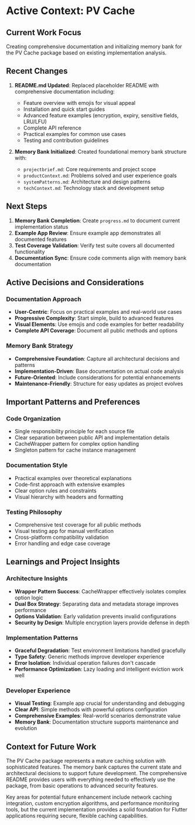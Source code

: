 # Active Context: PV Cache

## Current Work Focus
Creating comprehensive documentation and initializing memory bank for the PV Cache package based on existing implementation analysis.

## Recent Changes
1. **README.md Updated**: Replaced placeholder README with comprehensive documentation including:
   - Feature overview with emojis for visual appeal
   - Installation and quick start guides
   - Advanced feature examples (encryption, expiry, sensitive fields, LRU/LFU)
   - Complete API reference
   - Practical examples for common use cases
   - Testing and contribution guidelines

2. **Memory Bank Initialized**: Created foundational memory bank structure with:
   - `projectbrief.md`: Core requirements and project scope
   - `productContext.md`: Problems solved and user experience goals
   - `systemPatterns.md`: Architecture and design patterns
   - `techContext.md`: Technology stack and development setup

## Next Steps
1. **Memory Bank Completion**: Create `progress.md` to document current implementation status
2. **Example App Review**: Ensure example app demonstrates all documented features
3. **Test Coverage Validation**: Verify test suite covers all documented functionality
4. **Documentation Sync**: Ensure code comments align with memory bank documentation

## Active Decisions and Considerations

### Documentation Approach
- **User-Centric**: Focus on practical examples and real-world use cases
- **Progressive Complexity**: Start simple, build to advanced features
- **Visual Elements**: Use emojis and code examples for better readability
- **Complete API Coverage**: Document all public methods and options

### Memory Bank Strategy
- **Comprehensive Foundation**: Capture all architectural decisions and patterns
- **Implementation-Driven**: Base documentation on actual code analysis
- **Future-Oriented**: Include considerations for potential enhancements
- **Maintenance-Friendly**: Structure for easy updates as project evolves

## Important Patterns and Preferences

### Code Organization
- Single responsibility principle for each source file
- Clear separation between public API and implementation details
- CacheWrapper pattern for complex option handling
- Singleton pattern for cache instance management

### Documentation Style
- Practical examples over theoretical explanations
- Code-first approach with extensive examples
- Clear option rules and constraints
- Visual hierarchy with headers and formatting

### Testing Philosophy
- Comprehensive test coverage for all public methods
- Visual testing app for manual verification
- Cross-platform compatibility validation
- Error handling and edge case coverage

## Learnings and Project Insights

### Architecture Insights
- **Wrapper Pattern Success**: CacheWrapper effectively isolates complex option logic
- **Dual Box Strategy**: Separating data and metadata storage improves performance
- **Options Validation**: Early validation prevents invalid configurations
- **Security by Design**: Multiple encryption layers provide defense in depth

### Implementation Patterns
- **Graceful Degradation**: Test environment limitations handled gracefully
- **Type Safety**: Generic methods improve developer experience
- **Error Isolation**: Individual operation failures don't cascade
- **Performance Optimization**: Lazy loading and intelligent eviction work well

### Developer Experience
- **Visual Testing**: Example app crucial for understanding and debugging
- **Clear API**: Simple methods with powerful options configuration
- **Comprehensive Examples**: Real-world scenarios demonstrate value
- **Memory Bank**: Documentation structure supports maintenance and evolution

## Context for Future Work
The PV Cache package represents a mature caching solution with sophisticated features. The memory bank captures the current state and architectural decisions to support future development. The comprehensive README provides users with everything needed to effectively use the package, from basic operations to advanced security features.

Key areas for potential future enhancement include network caching integration, custom encryption algorithms, and performance monitoring tools, but the current implementation provides a solid foundation for Flutter applications requiring secure, flexible caching capabilities.
